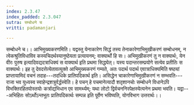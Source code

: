 ```yaml
---
index: 2.3.47
index_padded: 2.3.047
sutra: सम्बोधने च
vritti: padamanjari

---
```

सम्बोधने च।। आभिमुख्यकरणमिति। यद्वस्तु येनाकारेण सिद्धं तस्य तेनाकारेणाभिमुखीकरणं सम्बोधनम्, न त्वेकश्रुतिविधाविव कस्यचिदर्थस्यानुष्ठेयता प्रत्यायनम्; वाक्यार्थो हि सः। अभिमुखीकरणं तु न वाक्यार्थः, येन वीरः पुरुष इत्यादिवद्यदत्राधिक्यं स वाक्यार्थ इति प्रथमा सिद्ध्येत्। यस्य पदान्तरसम्प्रयोगे सत्येव प्रतीतिः स वाक्यार्थः। इह तु देवदत्तेत्येतावत्युक्ते आभिमुख्यकरणं गम्यते, अतः पदार्थ पदार्थ एवात्राधिक्यमिति षष्ठ्यां प्राप्तायामिदं वचनं तदाह---तदधिके प्रातिपदिकार्थ इति। असिद्धेन चाकारेणाभिमुखीकरणं न सम्भवति---राजा भव युध्यस्व स्वाहेन्द्रशत्रुर्वर्द्धस्वेति। हे पचन् हे पचमानेत्यादौ शतृशानचोः सम्बोधने विधानेऽपि विभक्तिरहितयोस्तयोः कर्त्राद्यभिधान एव सामर्थ्यम्; यथा लोटो द्विर्वचननिरपेक्षस्येत्यनेन प्रथमा भवति। यद्वा---अभिहितः सोऽर्थोऽन्तभूतः प्रातिपदिकार्थः सम्पन्न इति पूर्वेण भविष्यति, योगविभाग उत्तरार्थः।।
